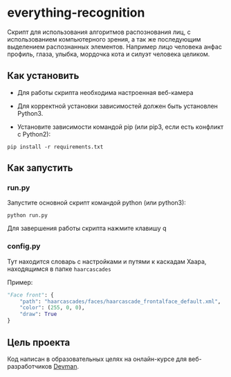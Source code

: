 # everything-recognition

Скрипт для использования алгоритмов распознования лиц, с использованием компьютерного зрения, а так же последующим выделением
распознанных элементов.
Например лицо человека анфас профиль, глаза, улыбка, мордочка кота и силуэт человека целиком.

## Как установить
- Для работы скрипта необходима настроенная веб-камера

- Для корректной установки зависимостей должен быть установлен Python3. 
- Установите зависимости командой pip (или pip3, если есть конфликт с Python2):
```commandline
pip install -r requirements.txt
```

## Как запустить

### run.py

Запустите основной скрипт командой python (или python3):

```commandline
python run.py
```
Для завершения работы скрипта нажмите клавишу q


### config.py
Тут находится словарь с настройками и путями к каскадам Хаара, находящимся в папке `haarcascades`

Пример:
```python
"Face front": {
    "path": "haarcascades/faces/haarcascade_frontalface_default.xml",
    "color": (255, 0, 0),
    "draw": True
}
```

## Цель проекта
Код написан в образовательных целях на онлайн-курсе для веб-разработчиков [Devman](https://dvmn.org).

